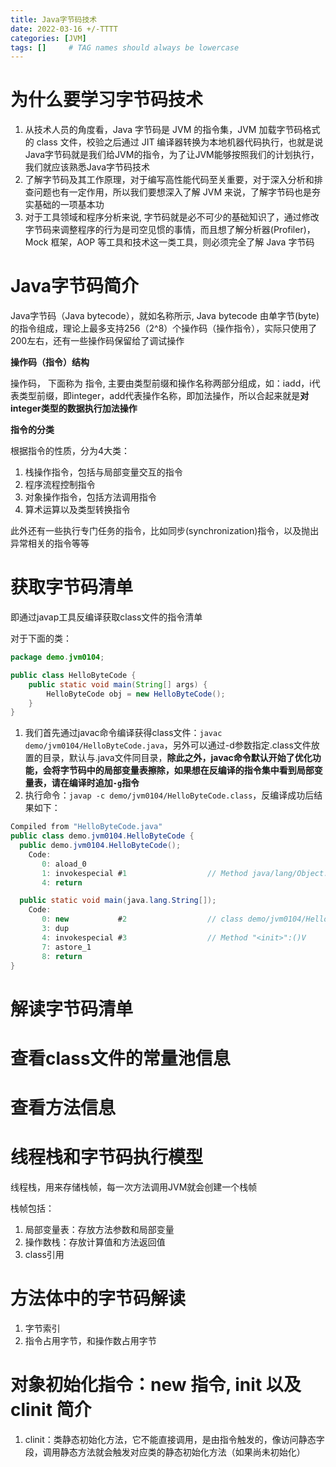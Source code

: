 ```yaml
---
title: Java字节码技术
date: 2022-03-16 +/-TTTT
categories: [JVM]
tags: []     # TAG names should always be lowercase
---
```

# 为什么要学习字节码技术
1. 从技术人员的角度看，Java 字节码是 JVM 的指令集，JVM 加载字节码格式的 class 文件，校验之后通过 JIT 编译器转换为本地机器代码执行，也就是说Java字节码就是我们给JVM的指令，为了让JVM能够按照我们的计划执行，我们就应该熟悉Java字节码技术
2. 了解字节码及其工作原理，对于编写高性能代码至关重要，对于深入分析和排查问题也有一定作用，所以我们要想深入了解 JVM 来说，了解字节码也是夯实基础的一项基本功
3. 对于工具领域和程序分析来说, 字节码就是必不可少的基础知识了，通过修改字节码来调整程序的行为是司空见惯的事情，而且想了解分析器(Profiler)，Mock 框架，AOP 等工具和技术这一类工具，则必须完全了解 Java 字节码

# Java字节码简介
Java字节码（Java bytecode），就如名称所示, Java bytecode 由单字节(byte)的指令组成，理论上最多支持256（2^8）个操作码（操作指令），实际只使用了200左右，还有一些操作码保留给了调试操作

**操作码（指令）结构**

操作码， 下面称为 指令, 主要由类型前缀和操作名称两部分组成，如：iadd，i代表类型前缀，即integer，add代表操作名称，即加法操作，所以合起来就是**对integer类型的数据执行加法操作**

**指令的分类**

根据指令的性质，分为4大类：
1. 栈操作指令，包括与局部变量交互的指令
2. 程序流程控制指令
3. 对象操作指令，包括方法调用指令
4. 算术运算以及类型转换指令

此外还有一些执行专门任务的指令，比如同步(synchronization)指令，以及抛出异常相关的指令等等

# 获取字节码清单
即通过javap工具反编译获取class文件的指令清单

对于下面的类：

```java
package demo.jvm0104;

public class HelloByteCode {
    public static void main(String[] args) {
        HelloByteCode obj = new HelloByteCode();
    }
}
```

1. 我们首先通过javac命令编译获得class文件：`javac demo/jvm0104/HelloByteCode.java`，另外可以通过-d参数指定.class文件放置的目录，默认与.java文件同目录，**除此之外，javac命令默认开始了优化功能，会将字节码中的局部变量表擦除，如果想在反编译的指令集中看到局部变量表，请在编译时追加`-g`指令**
2. 执行命令：`javap -c demo/jvm0104/HelloByteCode.class`，反编译成功后结果如下：

```java
Compiled from "HelloByteCode.java"
public class demo.jvm0104.HelloByteCode {
  public demo.jvm0104.HelloByteCode();
    Code:
       0: aload_0
       1: invokespecial #1                  // Method java/lang/Object."<init>":()V
       4: return

  public static void main(java.lang.String[]);
    Code:
       0: new           #2                  // class demo/jvm0104/HelloByteCode
       3: dup
       4: invokespecial #3                  // Method "<init>":()V
       7: astore_1
       8: return
}
```

# 解读字节码清单


# 查看class文件的常量池信息

# 查看方法信息

# 线程栈和字节码执行模型
线程栈，用来存储栈帧，每一次方法调用JVM就会创建一个栈帧

栈帧包括：

1. 局部变量表：存放方法参数和局部变量
2. 操作数栈：存放计算值和方法返回值
3. class引用

# 方法体中的字节码解读
1. 字节索引
2. 指令占用字节，和操作数占用字节

# 对象初始化指令：new 指令, init 以及 clinit 简介
1. clinit：类静态初始化方法，它不能直接调用，是由指令触发的，像访问静态字段，调用静态方法就会触发对应类的静态初始化方法（如果尚未初始化）